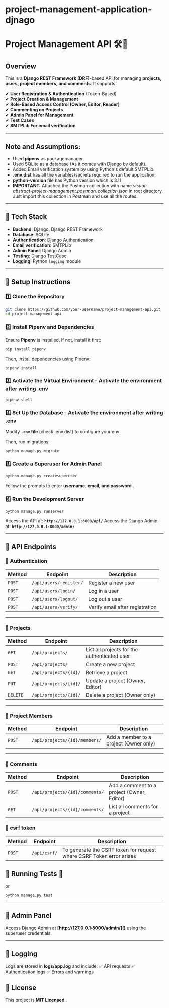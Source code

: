 # project-management-application-djnago

# **Project Management API** 🛠️🚀

## **Overview**

This is a **Django REST Framework (DRF)**-based API for managing **projects, users, project members, and comments**. It supports:

✔ **User Registration & Authentication** (Token-Based)  
✔ **Project Creation & Management**  
✔ **Role-Based Access Control (Owner, Editor, Reader)**  
✔ **Commenting on Projects**  
✔ **Admin Panel for Management**  
✔ **Test Cases**  
✔ **SMTPLib For email verification**    




---

## Note and Assumptions: 
- Used **pipenv** as packagemanager.
- Used SQLite as a  database (As it comes with Django by default).
- Added Email verification system by using Python's default SMTPLib.
- **.env.dist** has all the variables/secrets required to run the application.
- **python-version** file has Python version which is 3.11
- **IMPORTANT:** Attached the Postman collection with name *visual-abstract-project-management.postman_collection.json* in root directory. Just import this collection in Postman and use all the routes. 

---

## **📌 Tech Stack**

- **Backend**: Django, Django REST Framework
- **Database**: SQLite
- **Authentication**: Django Authentication
- **Email verification**: SMTPLib
- **Admin Panel**: Django Admin
- **Testing**: Django TestCase
- **Logging**: Python `logging` module

---

## **📌 Setup Instructions**

### **1️⃣ Clone the Repository**

```sh
git clone https://github.com/your-username/project-management-api.git
cd project-management-api
```

### **2️⃣ Install Pipenv and Dependencies**

Ensure **Pipenv** is installed. If not, install it first:

```
pip install pipenv
```


Then, install dependencies using Pipenv:

```pipenv install```


### **3️⃣ Activate the Virtual Environment** - Activate the environment after writing .env

```pipenv shell```


### **4️⃣ Set Up the Database** - Activate the environment after writing .env

Modify **`.env` file** (check .env.dist) to configure your env:


Then, run migrations:

```python manage.py migrate```


### **5️⃣ Create a Superuser for Admin Panel**

```python manage.py createsuperuser```

Follow the prompts to enter  **username, email, and password** .

### **6️⃣ Run the Development Server**

```python manage.py runserver```


Access the API at: **`http://127.0.0.1:8000/api/`**
Access the Django Admin at: **`http://127.0.0.1:8000/admin/`**

---

## **📌 API Endpoints**

### **🔹 Authentication**

| Method   | Endpoint                 | Description                     |
| -------- | ------------------------ | ------------------------------- |
| `POST` | `/api/users/register/` | Register a new user             |
| `POST` | `/api/users/login/`    | Log in a user                   |
| `POST` | `/api/users/logout/`   | Log out a user                  |
| `POST` | `/api/users/verify/`   | Verify email after registration |

---

### **🔹 Projects**

| Method     | Endpoint                | Description                                  |
| ---------- | ----------------------- | -------------------------------------------- |
| `GET`    | `/api/projects/`      | List all projects for the authenticated user |
| `POST`   | `/api/projects/`      | Create a new project                         |
| `GET`    | `/api/projects/{id}/` | Retrieve a project                           |
| `PUT`    | `/api/projects/{id}/` | Update a project (Owner, Editor)             |
| `DELETE` | `/api/projects/{id}/` | Delete a project (Owner only)                |

---

### **🔹 Project Members**

| Method   | Endpoint                        | Description                            |
| -------- | ------------------------------- | -------------------------------------- |
| `POST` | `/api/projects/{id}/members/` | Add a member to a project (Owner only) |

---

### **🔹 Comments**

| Method   | Endpoint                         | Description                                |
| -------- | -------------------------------- | ------------------------------------------ |
| `POST` | `/api/projects/{id}/comments/` | Add a comment to a project (Owner, Editor) |
| `GET`  | `/api/projects/{id}/comments/` | List all comments for a project            |


### **🔹 csrf token**

| Method   | Endpoint                         | Description                                |
| -------- | -------------------------------- | ------------------------------------------ |
| `POST` | `/api/csrf/`                   |To generate the CSRF token for request where CSRF Token error arises |


## **📌 Running Tests** 🧪


or

```python manage.py test```


---

## **📌 Admin Panel**

Access Django Admin at **[http://127.0.0.1:8000/admin/]()** using the superuser credentials.

---

## **📌 Logging**

Logs are stored in **logs/app.log** and include:
✅ API requests
✅ Authentication logs
✅ Errors and warnings

## **📌 License**

This project is  **MIT Licensed** .
